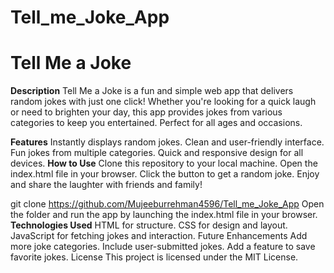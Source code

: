# Tell_me_Joke_App



<h1>Tell Me a Joke</h1>
<b>Description</b>
Tell Me a Joke is a fun and simple web app that delivers random jokes with just one click! Whether you're looking for a quick laugh or need to brighten your day, this app provides jokes from various categories to keep you entertained. Perfect for all ages and occasions.

<b>Features</b>
Instantly displays random jokes.
Clean and user-friendly interface.
Fun jokes from multiple categories.
Quick and responsive design for all devices.
<b>How to Use</b>
Clone this repository to your local machine.
Open the index.html file in your browser.
Click the button to get a random joke.
Enjoy and share the laughter with friends and family!

git clone https://github.com/Mujeeburrehman4596/Tell_me_Joke_App
Open the folder and run the app by launching the index.html file in your browser.
<b>Technologies Used</b>
HTML for structure.
CSS for design and layout.
JavaScript for fetching jokes and interaction.
Future Enhancements
Add more joke categories.
Include user-submitted jokes.
Add a feature to save favorite jokes.
License
This project is licensed under the MIT License.